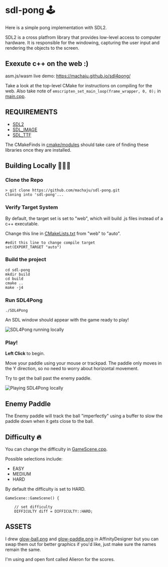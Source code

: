 # sdl-pong 🕹
Here is a simple pong implementation with SDL2. 

SDL2 is a cross platfrom library that provides low-level access to computer hardware. It is responsible for the windowing, capturing the user input and rendering the objects to the screen.  


## Exexute c++ on the web :) 
asm.js/wasm live demo: https://machaju.github.io/sdl4pong/

Take a look at the top-level CMake for instructions on compiling for the web. Also take note of  `emscripten_set_main_loop(frame_wrapper, 0, 0);` in [main.cpp](main.cpp). 


## REQUIREMENTS

- [SDL2](https://www.libsdl.org/download-2.0.php)
- [SDL_IMAGE](https://www.libsdl.org/projects/SDL_image/)
- [SDL_TTF](https://www.libsdl.org/projects/SDL_ttf/)

The CMakeFinds in [cmake/modules](cmake/modules/) should take care of finding these libraries once they are installed.

## Building Locally 👷‍♀️🚧
### Clone the Repo
   
``` 
> git clone https://github.com/machaju/sdl-pong.git
Cloning into 'sdl-pong'...
```

### Verify Target System

By default, the target set  is set to "web", which will build .js files instead of a c++ executable.

Change this line in [CMakeLists.txt](CMakeLists.txt) from "web" to "auto". 
```
#edit this line to change compile target 
set(EXPORT_TARGET "auto")
```

### Build the project 
``` 
cd sdl-pong
mkdir build
cd build 
cmake ..
make -j4
```

### Run SDL4Pong
```./SDL4Pong```

An SDL window should appear with the game ready to play!  

![SDL4Pong running locally](/images/SDL4Pong-1.png "SDL4Pong")

### Play! 

**Left Click** to begin. 

Move your paddle using your mouse or trackpad. The paddle only moves in the Y direction, so no need to worry about horizontal movement. 

Try to get the ball past the enemy paddle. 

![Playing SDL4Pong locally](/images/SDL4Pong-2.png "SDL4PongPlaying")


## Enemy Paddle
The Enemy paddle will track the ball "imperfectly" using a buffer to slow the paddle down when it gets close to the ball. 

## Difficulty 🔥
You can change the difficulty in [GameScene.cpp](GameScene.cpp).

Possible selections include: 

- EASY
- MEDIUM
- HARD


By default the difficulty is set to HARD. 

```
GameScene::GameScene() {

    // set difficulty
    DIFFICULTY diff = DIFFICULTY::HARD;
```

## ASSETS
I drew [glow-ball.png](assets/glow-ball.png) and [glow-paddle.png](assets/glow-paddle.png) in AffinityDesigner but you can swap them out for better graphics if you'd like, just make sure the names remain the same. 

I'm using and open font called Alieron for the scores. 
